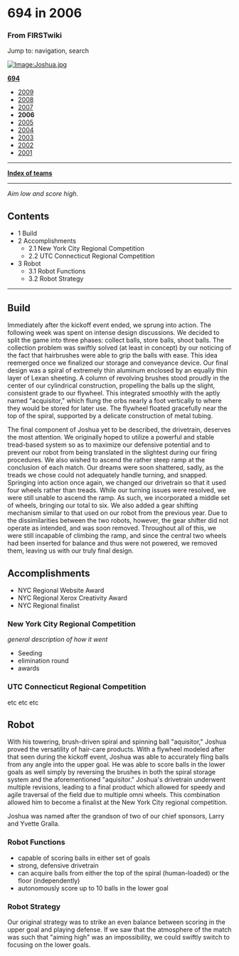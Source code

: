 # 694 in 2006

### From FIRSTwiki

Jump to: navigation, search

[![Image:Joshua.jpg](/media/4/47/Joshua.jpg)](Image:Joshua.jpg
"Image:Joshua.jpg" )

**[694](694 "694" )**

  * [2009](694_in_2009 "694 in 2009" )
  * [2008](694_in_2008 "694 in 2008" )
  * [2007](694_in_2007 "694 in 2007" )
  * **2006**
  * [2005](694_in_2005 "694 in 2005" )
  * [2004](694_in_2004 "694 in 2004" )
  * [2003](694_in_2003 "694 in 2003" )
  * [2002](694_in_2002 "694 in 2002" )
  * [2001](694_in_2001 "694 in 2001" )

* * *

**[Index of teams](Index_of_teams "Index of teams" )**  
  
---  
  
_Aim low and score high._

## Contents

  * 1 Build
  * 2 Accomplishments
    * 2.1 New York City Regional Competition
    * 2.2 UTC Connecticut Regional Competition
  * 3 Robot
    * 3.1 Robot Functions
    * 3.2 Robot Strategy  
---  
  

## Build

Immediately after the kickoff event ended, we sprung into action. The
following week was spent on intense design discussions. We decided to split
the game into three phases: collect balls, store balls, shoot balls. The
collection problem was swiftly solved (at least in concept) by our noticing of
the fact that hairbrushes were able to grip the balls with ease. This idea
reemerged once we finalized our storage and conveyance device. Our final
design was a spiral of extremely thin aluminum enclosed by an equally thin
layer of Lexan sheeting. A column of revolving brushes stood proudly in the
center of our cylindrical construction, propelling the balls up the slight,
consistent grade to our flywheel. This integrated smoothly with the aptly
named "acquisitor," which flung the orbs nearly a foot vertically to where
they would be stored for later use. The flywheel floated gracefully near the
top of the spiral, supported by a delicate construction of metal tubing.

The final component of Joshua yet to be described, the drivetrain, deserves
the most attention. We originally hoped to utilize a powerful and stable
tread-based system so as to maximize our defensive potential and to prevent
our robot from being translated in the slightest during our firing procedures.
We also wished to ascend the rather steep ramp at the conclusion of each
match. Our dreams were soon shattered, sadly, as the treads we chose could not
adequately handle turning, and snapped. Springing into action once again, we
changed our drivetrain so that it used four wheels rather than treads. While
our turning issues were resolved, we were still unable to ascend the ramp. As
such, we incorporated a middle set of wheels, bringing our total to six. We
also added a gear shifting mechanism similar to that used on our robot from
the previous year. Due to the dissimilarities between the two robots, however,
the gear shifter did not operate as intended, and was soon removed. Throughout
all of this, we were still incapable of climbing the ramp, and since the
central two wheels had been inserted for balance and thus were not powered, we
removed them, leaving us with our truly final design.


## Accomplishments

  * NYC Regional Website Award 
  * NYC Regional Xerox Creativity Award 
  * NYC Regional finalist 


### New York City Regional Competition

_general description of how it went_

  * Seeding 
  * elimination round 
  * awards 


### UTC Connecticut Regional Competition

etc etc etc


## Robot

With his towering, brush-driven spiral and spinning ball "aquisitor," Joshua
proved the versatility of hair-care products. With a flywheel modeled after
that seen during the kickoff event, Joshua was able to accurately fling balls
from any angle into the upper goal. He was able to score balls in the lower
goals as well simply by reversing the brushes in both the spiral storage
system and the aforementioned "aquisitor." Joshua's drivetrain underwent
multiple revisions, leading to a final product which allowed for speedy and
agile traversal of the field due to multiple omni wheels. This combination
allowed him to become a finalist at the New York City regional competition.

Joshua was named after the grandson of two of our chief sponsors, Larry and
Yvette Gralla.


### Robot Functions

  * capable of scoring balls in either set of goals 
  * strong, defensive drivetrain 
  * can acquire balls from either the top of the spiral (human-loaded) or the floor (independently) 
  * autonomously score up to 10 balls in the lower goal 


### Robot Strategy

Our original strategy was to strike an even balance between scoring in the
upper goal and playing defense. If we saw that the atmosphere of the match was
such that "aiming high" was an impossibility, we could swiftly switch to
focusing on the lower goals.

